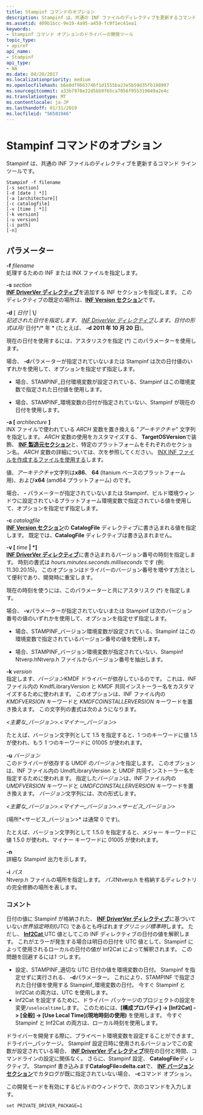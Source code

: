 ```yaml
---
title: Stampinf コマンドのオプション
description: Stampinf は、共通の INF ファイルのディレクティブを更新するコマンド ライン ツールです。
ms.assetid: 409b1bcc-9e19-4a95-a459-fc9f1ec41ea1
keywords:
- Stampinf コマンド オプションのドライバーの開発ツール
topic_type:
- apiref
api_name:
- Stampinf
api_type:
- NA
ms.date: 04/20/2017
ms.localizationpriority: medium
ms.openlocfilehash: b6e0df9663746f1d1555ba23e5b59d35fb188907
ms.sourcegitcommit: a33b7978e22d5bb9f65ca7056f955319049a2e4c
ms.translationtype: MT
ms.contentlocale: ja-JP
ms.lasthandoff: 01/31/2019
ms.locfileid: "56581946"
---
```

# <a name="stampinf-command-options"></a>Stampinf コマンドのオプション


Stampinf は、共通の INF ファイルのディレクティブを更新するコマンド ライン ツールです。

```
Stampinf -f filename 
[-s section] 
[-d [date | *]] 
[-a [architecture]] 
[-c catalogfile]
[-v [time | *]]
[-k version] 
[-u version]
[-i path]
[-n]
```

## <a name="span-idparametersspanspan-idparametersspanspan-idparametersspanparameters"></a><span id="Parameters"></span><span id="parameters"></span><span id="PARAMETERS"></span>パラメーター


<span id="_______-f________filename______"></span><span id="_______-F________FILENAME______"></span> **-f** *filename*   
処理するための INF または INX ファイルを指定します。

<span id="-s_section"></span><span id="-S_SECTION"></span>**-s** *section*  
[**INF DriverVer ディレクティブ**](https://msdn.microsoft.com/library/windows/hardware/ff547394)を追加する INF セクションを指定します。 このディレクティブの既定の場所は、[**INF Version セクション**](https://msdn.microsoft.com/library/windows/hardware/ff547502)です。

<span id="_______-d_________date_____"></span><span id="_______-D_________DATE_____"></span> **-d** \[ *日付* | **\\**<em>\]  
記述された日付を指定します、 [ </em> *INF DriverVer ディレクティブ*<em>](<https://msdn.microsoft.com/library/windows/hardware/ff547394>)します。日付の形式は*月</em>/* 日付*/* 年 * (たとえば、 **-d 2011 年 10 月 20 日**)。

現在の日付を使用するには、アスタリスクを指定 (\*) このパラメーターを使用します。

場合、 **-d**パラメーターが指定されていないまたは Stampinf は次の日付値のいずれかを使用して、オプションを指定せず指定します。

-   場合、STAMPINF\_日付環境変数が設定されている、Stampinf はこの環境変数で指定された日付値を使用します。

-   場合、STAMPINF\_環境変数の日付が指定されていない、Stampinf が現在の日付を使用します。

<span id="_______-a_________architecture______________"></span><span id="_______-A_________ARCHITECTURE______________"></span> **-a \[** *architecture* **\]**   
INX ファイルで使われている $ARCH$ 変数を置き換える "*アーキテクチャ*" 文字列を指定します。 $ARCH$ 変数の使用をカスタマイズする、 **TargetOSVersion**で装飾、 [ **INF 製造元セクション**](https://msdn.microsoft.com/library/windows/hardware/ff547454)と、特定のプラットフォームをそれぞれのセクション名。 $ARCH$ 変数の詳細については、次を参照してください。 [INX INF ファイルを作成するファイルを使用する](https://msdn.microsoft.com/library/windows/hardware/ff545473)します。

値、*アーキテクチャ*文字列は**x86**、 **64** (Itanium ベースのプラットフォーム用)、および**x64** (amd64 プラットフォーム) のです。

場合、 **-** パラメーターが指定されていないまたは Stampinf、ビルド環境ウィンドウに設定されているプラットフォーム環境変数で指定されている値を使用して、オプションを指定せず指定します。

<span id="_______-c________catalogfile______"></span><span id="_______-C________CATALOGFILE______"></span> **-c** *catalogfile*   
[**INF Version セクション**](https://msdn.microsoft.com/library/windows/hardware/ff547502)の **CatalogFile** ディレクティブに書き込まれる値を指定します。 既定では、**CatalogFile** ディレクティブは書き込まれません。

<span id="_______-v_________time_____"></span><span id="_______-V_________TIME_____"></span> **-v \[** *time* **| \*\]**  
[**INF DriverVer ディレクティブ**](https://msdn.microsoft.com/library/windows/hardware/ff547394)に書き込まれるバージョン番号の時刻を指定します。 時刻の書式は *hours.minutes.seconds.milliseconds* です (例: 11.30.20.15)。 このオプションはドライバーのバージョン番号を増やす方法として便利であり、開発時に重宝します。

現在の時刻を使うには、このパラメーターと共にアスタリスク (\*) を指定します。

場合、 **-v**パラメーターが指定されていないまたは Stampinf は次のバージョン番号の値のいずれかを使用して、オプションを指定せず指定します。

-   場合、STAMPINF\_バージョン環境変数が設定されている、Stampinf はこの環境変数で指定されているバージョン番号の値を使用します。

-   場合、STAMPINF\_バージョン環境変数が指定されていない、Stampinf Ntverp.hNtverp.h ファイルからバージョン番号を抽出します。

<span id="_______-k________version______"></span><span id="_______-K________VERSION______"></span> **-k** *version*   
指定します、*バージョン*KMDF ドライバーが依存しているのです。 これは、INF ファイル内の KmdfLibraryVersion と KMDF 共同インストーラー名をカスタマイズするために使われます。 このオプションは、INF ファイル内の $KMDFVERSION$ キーワードと $KMDFCOINSTALLERVERSION$ キーワードを置き換えます。 この文字列の書式は次のようになります。

*&lt;主要な\_バージョン&gt;.&lt;マイナー\_バージョン&gt;*

たとえば、バージョン文字列として 1.5 を指定すると、1 つのキーワードに値 1.5 が使われ、もう 1 つのキーワードに 01005 が使われます。

<span id="_______-u________version______"></span><span id="_______-U________VERSION______"></span> **-u** *バージョン*   
このドライバーが依存する UMDF の*バージョン*を指定します。 このオプションは、INF ファイル内の UmdfLibraryVersion と UMDF 共同インストーラー名を指定するために使われます。 指定した*バージョン*は、INF ファイル内の $UMDFVERSION$ キーワードと $UMDFCOINSTALLERVERSION$ キーワードを置き換えます。 *バージョン*文字列には、次の形式します。

*&lt;主要な\_バージョン&gt;*.*&lt;マイナー\_バージョン&gt;*.*&lt;サービス\_バージョン&gt;*

(場所*&lt;サービス\_バージョン&gt;* は通常 0 です)。

たとえば、バージョン文字列として 1.5.0 を指定すると、メジャー キーワードに値 1.5.0 が使われ、マイナー キーワードに 01005 が使われます。

<span id="_______-n______"></span><span id="_______-N______"></span> **-n**   
詳細な Stampinf 出力を示します。

<span id="-i_path"></span><span id="-I_PATH"></span>**-i** *パス*  
Ntverp.h ファイルの場所を指定します。 *パス*Ntverp.h を格納するディレクトリの完全修飾の場所を表します。

### <a name="comments"></a>コメント

日付の値に Stampinf が格納された、 [ **INF DriverVer ディレクティブ**](https://msdn.microsoft.com/library/windows/hardware/ff547394)に基づいていない*世界協定時刻*(UTC) であるとも呼ばれます*グリニッジ標準時*します。 ただし、 [ **Inf2Cat** ](inf2cat.md) UTC 値としてこの INF ディレクティブの日付の値を解釈します。 これがエラーが発生する場合は明日の日付を UTC 値として、Stampinf によって使用されるローカルの日付の値が Inf2Cat によって解釈されます。 この問題を回避するには*1 つ*します。

-   設定、STAMPINF\_適切な UTC 日付の値を環境変数の日付。 Stampinf を指定せずに実行される、 **-d**パラメーター。 これにより、STAMPINF で指定された日付値を使用する Stampinf\_環境変数の日付。  今すぐ Stampinf と Inf2Cat の両方は、UTC を使用します。
-   Inf2Cat を設定するために、ドライバー パッケージのプロジェクトの設定を変更`/uselocaltime`します。 このためには、**[構成プロパティ] -> [Inf2Cat] -> [全般] -> [Use Local Time]\(現地時刻の使用\)** を使用します。 今すぐ Stampinf と Inf2Cat の両方は、ローカル時刻を使用します。

ドライバーを開発する際に、プライベート環境変数を設定することができます\_ドライバー\_パッケージ。 Stampinf 設定日時に使用されるバージョンでこの変数が設定されている場合、 [ **INF DriverVer ディレクティブ**](https://msdn.microsoft.com/library/windows/hardware/ff547394)現在の日付と時間、コマンドラインの設定に関係なく。 さらに、Stampinf 設定、 **CatalogFile**ディレクティブ。 Stampinf 書き込みます**CatalogFile=delta.cat**で、 [ **INF バージョン セクション**](https://msdn.microsoft.com/library/windows/hardware/ff547502)でカタログが既に指定されていない場合、 **-c**コマンド オプション。

この開発モードを有効にするビルドのウィンドウで、次のコマンドを入力します。

```
set PRIVATE_DRIVER_PACKAGE=1
```

 

 






